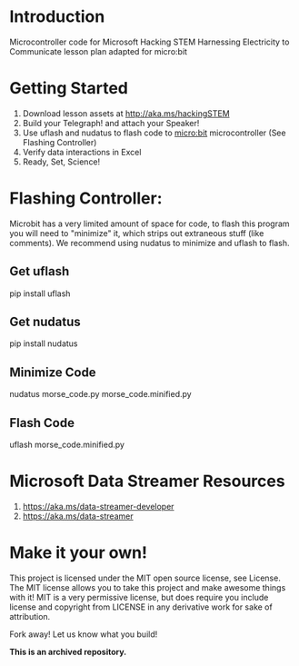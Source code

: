 # Introduction
Microcontroller code for Microsoft Hacking STEM Harnessing Electricity to Communicate lesson plan adapted for micro:bit

# Getting Started
1. Download lesson assets at http://aka.ms/hackingSTEM
1. Build your Telegraph! and attach your Speaker!
1. Use uflash and nudatus to flash code to [micro:bit](http://microbit.org/) microcontroller (See Flashing Controller)
1. Verify data interactions in Excel
1. Ready, Set, Science!

# Flashing Controller:
Microbit has a very limited amount of space for code, to flash this program you will need to "minimize" it, which strips out extraneous stuff (like comments). We recommend using nudatus to minimize and uflash to flash.

## Get uflash
  pip install uflash

## Get nudatus
  pip install nudatus

## Minimize Code
  nudatus morse_code.py morse_code.minified.py

## Flash Code
  uflash morse_code.minified.py

# Microsoft Data Streamer Resources
1. https://aka.ms/data-streamer-developer
1. https://aka.ms/data-streamer

# Make it your own!
This project is licensed under the MIT open source license, see License. The MIT license allows you to take this project and make awesome things with it! MIT is a very permissive license, but does require you include license and copyright from LICENSE in any derivative work for sake of attribution.

Fork away! Let us know what you build!

**This is an archived repository.**
